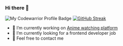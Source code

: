 ### Hi there 👋
  ![My Codewarrior Profile Badge](https://www.codewars.com/users/almalmalm/badges/large)
  [![GitHub Streak](https://streak-stats.demolab.com/?user=almalmalm)](https://git.io/streak-stats)

- 🔭 I’m currently working on [Anime watching platform](https://anime-abyss.vercel.app/)
- 🌱 I’m currently looking for a frontend developer job
- 💬 Feel free to contact me
<!--
- 🌱 I’m currently learning load testing
- 🤔 I’m looking for work with automaion projects
- 👯 I’m looking to collaborate on ...
- 💬 Ask me about ...
- 📫 How to reach me: ...
- 😄 Pronouns: ...
- ⚡ Fun fact: ...
-->
